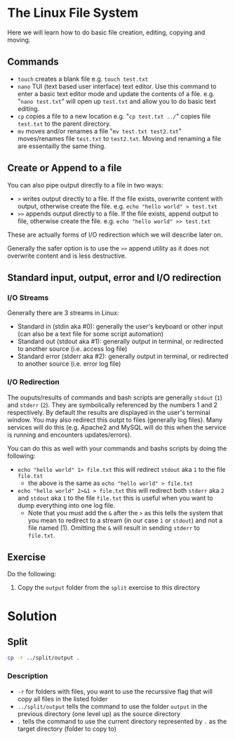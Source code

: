 # The Linux File System

Here we will learn how to do basic file creation, editing, copying and moving.

## Commands
- ```touch``` creates a blank file e.g. ```touch test.txt```
- ```nano``` TUI (text based user interface) text editor.  Use this command to enter a basic text editor mode and update the contents of a file. e.g. "```nano test.txt```" will open up ```test.txt``` and allow you to do basic text editing.
- ```cp``` copies a file to a new location e.g. "```cp test.txt ../```" copies file ```test.txt``` to the parent directory.
- ```mv``` moves and/or renames a file "```mv test.txt test2.txt```" moves/renames file ```test.txt``` to ```test2.txt```.  Moving and renaming a file are essentailly the same thing.

## Create or Append to a file
You can also pipe output directly to a file in two ways:
- ```>``` writes output directly to a file.  If the file exists, overwrite content with output, otherwise create the file.  e.g. ```echo "hello world" > test.txt```
- ```>>``` appends output directly to a file.  If the file exists, append output to file, otherwise create the file.  e.g. ```echo "hello world" >> test.txt```

These are actually forms of I/O redirection which we will describe later on.

Generally the safer option is to use the ```>>``` append utility as it does not overwrite content and is less destructive.

## Standard input, output, error and I/O redirection

### I/O Streams
Generally there are 3 streams in Linux:
- Standard in (stdin aka #0): generally the user's keyboard or other input (can also be a text file for some script automation)
- Standard out (stdout aka #1): generally output in terminal, or redirected to another source (i.e. access log file)
- Standard error (stderr aka #2): generally output in terminal, or redirected to another source (i.e. error log file)

### I/O Redirection
The ouputs/results of commands and bash scripts are generally ```stdout``` (```1```) and ```stderr``` (```2```).  They are symbolically referenced by the numbers 1 and 2 respectively.  By default the results are displayed in the user's terminal window.  You may also redirect this outpt to files (generally log files).  Many services will do this (e.g. Apache2 and MySQL will do this when the service is running and encounters updates/errors).

You can do this as well with your commands and bashs scripts by doing the following:
- ```echo "hello world" 1> file.txt``` this will redirect ```stdout``` aka ```1``` to the file ```file.txt```
    - the above is the same as ```echo "hello world" > file.txt```
- ```echo "hello world" 2>&1 > file.txt``` this will redirect both ```stderr``` aka ```2``` and ```stdout``` aka ```1``` to the file ```file.txt```  this is useful when you want to dump everything into one log file.
    - Note that you must add the ```&``` after the ```>``` as this tells the system that you mean to redirect to a stream (in our case ```1``` or ```stdout```) and not a file named (1).  Omitting the ```&``` will result in sending ```stderr``` to ```file.txt```.

## Exercise

Do the following:
1. Copy the ```output``` folder from the ```split``` exercise to this directory

# Solution

## Split

```bash
cp -r ../split/output .
```

### Description
- ```-r``` for folders with files, you want to use the recurssive flag that will copy all files in the listed folder
- ```../split/output``` tells the command to use the folder ```output```  in the previous directory (one level up) as the source directory
- ```.``` tells the command to use the current directory represented by ```.``` as the target directory (folder to copy to)